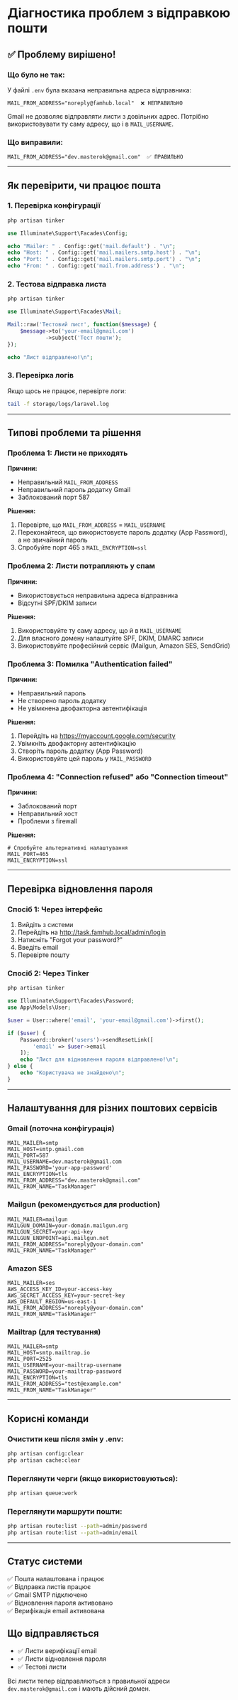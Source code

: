 # Діагностика проблем з відправкою пошти

## ✅ Проблему вирішено!

### Що було не так:

У файлі `.env` була вказана неправильна адреса відправника:
```env
MAIL_FROM_ADDRESS="noreply@famhub.local"  ❌ НЕПРАВИЛЬНО
```

Gmail не дозволяє відправляти листи з довільних адрес. Потрібно використовувати ту саму адресу, що і в `MAIL_USERNAME`.

### Що виправили:

```env
MAIL_FROM_ADDRESS="dev.masterok@gmail.com"  ✅ ПРАВИЛЬНО
```

---

## Як перевірити, чи працює пошта

### 1. Перевірка конфігурації

```bash
php artisan tinker
```

```php
use Illuminate\Support\Facades\Config;

echo "Mailer: " . Config::get('mail.default') . "\n";
echo "Host: " . Config::get('mail.mailers.smtp.host') . "\n";
echo "Port: " . Config::get('mail.mailers.smtp.port') . "\n";
echo "From: " . Config::get('mail.from.address') . "\n";
```

### 2. Тестова відправка листа

```bash
php artisan tinker
```

```php
use Illuminate\Support\Facades\Mail;

Mail::raw('Тестовий лист', function($message) {
    $message->to('your-email@gmail.com')
            ->subject('Тест пошти');
});

echo "Лист відправлено!\n";
```

### 3. Перевірка логів

Якщо щось не працює, перевірте логи:

```bash
tail -f storage/logs/laravel.log
```

---

## Типові проблеми та рішення

### Проблема 1: Листи не приходять

**Причини:**
- Неправильний `MAIL_FROM_ADDRESS`
- Неправильний пароль додатку Gmail
- Заблокований порт 587

**Рішення:**
1. Перевірте, що `MAIL_FROM_ADDRESS` = `MAIL_USERNAME`
2. Переконайтеся, що використовуєте пароль додатку (App Password), а не звичайний пароль
3. Спробуйте порт 465 з `MAIL_ENCRYPTION=ssl`

### Проблема 2: Листи потрапляють у спам

**Причини:**
- Використовується неправильна адреса відправника
- Відсутні SPF/DKIM записи

**Рішення:**
1. Використовуйте ту саму адресу, що й в `MAIL_USERNAME`
2. Для власного домену налаштуйте SPF, DKIM, DMARC записи
3. Використовуйте професійний сервіс (Mailgun, Amazon SES, SendGrid)

### Проблема 3: Помилка "Authentication failed"

**Причини:**
- Неправильний пароль
- Не створено пароль додатку
- Не увімкнена двофакторна автентифікація

**Рішення:**
1. Перейдіть на https://myaccount.google.com/security
2. Увімкніть двофакторну автентифікацію
3. Створіть пароль додатку (App Password)
4. Використовуйте цей пароль у `MAIL_PASSWORD`

### Проблема 4: "Connection refused" або "Connection timeout"

**Причини:**
- Заблокований порт
- Неправильний хост
- Проблеми з firewall

**Рішення:**
```env
# Спробуйте альтернативні налаштування
MAIL_PORT=465
MAIL_ENCRYPTION=ssl
```

---

## Перевірка відновлення пароля

### Спосіб 1: Через інтерфейс

1. Вийдіть з системи
2. Перейдіть на http://task.famhub.local/admin/login
3. Натисніть "Forgot your password?"
4. Введіть email
5. Перевірте пошту

### Спосіб 2: Через Tinker

```bash
php artisan tinker
```

```php
use Illuminate\Support\Facades\Password;
use App\Models\User;

$user = User::where('email', 'your-email@gmail.com')->first();

if ($user) {
    Password::broker('users')->sendResetLink([
        'email' => $user->email
    ]);
    echo "Лист для відновлення пароля відправлено!\n";
} else {
    echo "Користувача не знайдено\n";
}
```

---

## Налаштування для різних поштових сервісів

### Gmail (поточна конфігурація)

```env
MAIL_MAILER=smtp
MAIL_HOST=smtp.gmail.com
MAIL_PORT=587
MAIL_USERNAME=dev.masterok@gmail.com
MAIL_PASSWORD='your-app-password'
MAIL_ENCRYPTION=tls
MAIL_FROM_ADDRESS="dev.masterok@gmail.com"
MAIL_FROM_NAME="TaskManager"
```

### Mailgun (рекомендується для production)

```env
MAIL_MAILER=mailgun
MAILGUN_DOMAIN=your-domain.mailgun.org
MAILGUN_SECRET=your-api-key
MAILGUN_ENDPOINT=api.mailgun.net
MAIL_FROM_ADDRESS="noreply@your-domain.com"
MAIL_FROM_NAME="TaskManager"
```

### Amazon SES

```env
MAIL_MAILER=ses
AWS_ACCESS_KEY_ID=your-access-key
AWS_SECRET_ACCESS_KEY=your-secret-key
AWS_DEFAULT_REGION=us-east-1
MAIL_FROM_ADDRESS="noreply@your-domain.com"
MAIL_FROM_NAME="TaskManager"
```

### Mailtrap (для тестування)

```env
MAIL_MAILER=smtp
MAIL_HOST=smtp.mailtrap.io
MAIL_PORT=2525
MAIL_USERNAME=your-mailtrap-username
MAIL_PASSWORD=your-mailtrap-password
MAIL_ENCRYPTION=tls
MAIL_FROM_ADDRESS="test@example.com"
MAIL_FROM_NAME="TaskManager"
```

---

## Корисні команди

### Очистити кеш після змін у .env:
```bash
php artisan config:clear
php artisan cache:clear
```

### Переглянути черги (якщо використовуються):
```bash
php artisan queue:work
```

### Переглянути маршрути пошти:
```bash
php artisan route:list --path=admin/password
php artisan route:list --path=admin/email
```

---

## Статус системи

✅ Пошта налаштована і працює  
✅ Відправка листів працює  
✅ Gmail SMTP підключено  
✅ Відновлення пароля активовано  
✅ Верифікація email активована  

## Що відправляється

- ✅ Листи верифікації email
- ✅ Листи відновлення пароля
- ✅ Тестові листи

Всі листи тепер відправляються з правильної адреси `dev.masterok@gmail.com` і мають дійсний домен.
